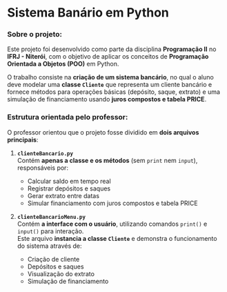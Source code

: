 # Sistema Banário em Python

### Sobre o projeto:
Este projeto foi desenvolvido como parte da disciplina **Programação II** no **IFRJ - Niterói**, com o objetivo de aplicar os conceitos de **Programação Orientada a Objetos (POO)** em Python.

O trabalho consiste na **criação de um sistema bancário**, no qual o aluno deve modelar uma **classe `Cliente`** que representa um cliente bancário e fornece métodos para operações básicas (depósito, saque, extrato) e uma simulação de financiamento usando **juros compostos e tabela PRICE**.


### Estrutura orientada pelo professor:

O professor orientou que o projeto fosse dividido em **dois arquivos principais**:

1. **`clienteBancario.py`**  
   Contém **apenas a classe e os métodos** (sem `print` nem `input`), responsáveis por:
   - Calcular saldo em tempo real  
   - Registrar depósitos e saques  
   - Gerar extrato entre datas  
   - Simular financiamento com juros compostos e tabela PRICE  

2. **`clienteBancarioMenu.py`**  
   Contém **a interface com o usuário**, utilizando comandos `print()` e `input()` para interação.  
   Este arquivo **instancia a classe `Cliente`** e demonstra o funcionamento do sistema através de:
   - Criação de cliente  
   - Depósitos e saques  
   - Visualização do extrato  
   - Simulação de financiamento  
